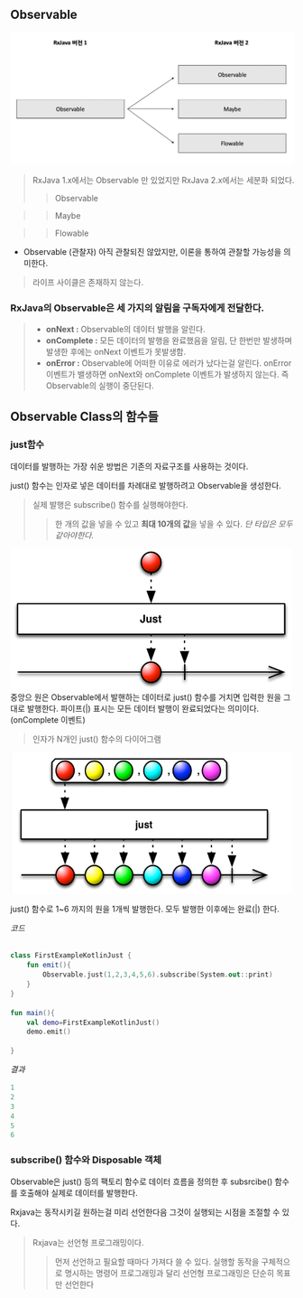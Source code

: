 ## Observable

<img src="../Images/Rxjava1.xVS2,x.png">

 > RxJava 1.x에서는 Observable 만 있었지만 RxJava 2.x에서는 세분화 되었다.
 >> Observable

 >> Maybe

 >> Flowable 
- Observable (관찰자) 아직 관찰되진 않았지만, 이론을 통하여 관찰할 가능성을 의미한다.
> 라이프 사이클은 존재하지 않는다.

### RxJava의 Observable은 세 가지의 알림을 구독자에게 전달한다.
> - **onNext :** Observable의 데이터 발행을 알린다.
> - **onComplete :** 모든 데이터의 발행을 완료했음을 알림, 단 한번만 발생하며 발생한 후에는 onNext 이벤트가 못발생함.
> - **onError :** Observable에 어떠한 이유로 에러가 났다는걸 알린다. onError 이벤트가 밸생하면 onNext와 onComplete 이벤트가 발생하지 않는다. 즉 Observable의 실행이 중단된다.
> 

## Observable Class의 함수들

### just함수

데이터를 발행하는 가장 쉬운 방법은 기존의 자료구조를 사용하는 것이다.

just() 함수는 인자로 넣은 데이터를 차례대로 발행하려고 Observable을 생성한다. 
> 실제 발행은 subscribe() 함수를 실행해야한다.
>> 한 개의 값을 넣을 수 있고 **최대 10개의 값**을 넣을 수 있다. *단 타입은 모두 같아야한다.*<br>

<img src="../Images/just.png" width="500" height="250"></br>
중앙으 원은 Observable에서 발핸하는 데이터로 just() 함수를 거치면 입력한 원을 그대로 발행한다. 파이프(|) 표시는 모든 데이터 발행이 완료되었다는 의미이다.(onComplete 이벤트)

>인자가 N개인 just() 함수의 다이어그램

<img src="../Images/justs.png" width="500" height="250">

just() 함수로 1~6 까지의 원을 1개씩 발행한다. 모두 발행한 이후에는 완료(|) 한다.


*코드*
~~~kotlin

class FirstExampleKotlinJust {
    fun emit(){
        Observable.just(1,2,3,4,5,6).subscribe(System.out::print)
    }
}

fun main(){
    val demo=FirstExampleKotlinJust()
    demo.emit()
    
}
~~~
*결과*
~~~kotlin
1
2
3
4
5
6
~~~

### subscribe() 함수와 Disposable 객체

Observable은 just() 등의 팩토리 함수로 데이터 흐름을 정의한 후 subsrcibe() 함수를 호출해야 실제로 데이터를 발행한다.

Rxjava는 동작시키길 원하는걸 미리 선언한다음 그것이 실행되는 시점을 조절할 수 있다.
 
>Rxjava는 선언형 프로그래밍이다.
>>먼저 선언하고 필요할 때마다 가져다 쓸 수 있다. 
>>실행할 동작을 구체적으로 명시하는 명령어 프로그래밍과 달리 선언형 프로그래밍은 단순히 목표만 선언한다
